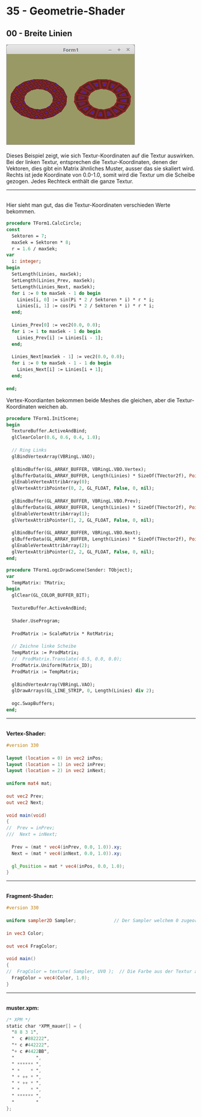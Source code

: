 # 35 - Geometrie-Shader
## 00 - Breite Linien

<img src="image.png" alt="Selfhtml"><br><br>
Dieses Beispiel zeigt, wie sich Textur-Koordinaten auf die Textur auswirken.
Bei der linken Textur, entsprechen die Textur-Koordinaten, denen der Vektoren, dies gibt ein Matrix ähnliches Muster, ausser das sie skaliert wird.
Rechts ist jede Koordinate von 0.0-1.0, somit wird die Textur um die Scheibe gezogen. Jedes Rechteck enthält die ganze Textur.
<hr><br>
Hier sieht man gut, das die Textur-Koordinaten verschieden Werte bekommen.

```pascal
procedure TForm1.CalcCircle;
const
  Sektoren = 7;
  maxSek = Sektoren * 8;
  r = 1.6 / maxSek;
var
  i: integer;
begin
  SetLength(Linies, maxSek);
  SetLength(Linies_Prev, maxSek);
  SetLength(Linies_Next, maxSek);
  for i := 0 to maxSek - 1 do begin
    Linies[i, 0] := sin(Pi * 2 / Sektoren * i) * r * i;
    Linies[i, 1] := cos(Pi * 2 / Sektoren * i) * r * i;
  end;

  Linies_Prev[0] := vec2(0.0, 0.0);
  for i := 1 to maxSek - 1 do begin
    Linies_Prev[i] := Linies[i - 1];
  end;

  Linies_Next[maxSek - 1] := vec2(0.0, 0.0);
  for i := 0 to maxSek - 1 - 1 do begin
    Linies_Next[i] := Linies[i + 1];
  end;

end;
```

Vertex-Koordianten bekommen beide Meshes die gleichen, aber die Textur-Koordinaten weichen ab.

```pascal
procedure TForm1.InitScene;
begin
  TextureBuffer.ActiveAndBind;
  glClearColor(0.6, 0.6, 0.4, 1.0);

  // Ring Links
  glBindVertexArray(VBRingL.VAO);

  glBindBuffer(GL_ARRAY_BUFFER, VBRingL.VBO.Vertex);
  glBufferData(GL_ARRAY_BUFFER, Length(Linies) * SizeOf(TVector2f), Pointer(Linies), GL_STATIC_DRAW);
  glEnableVertexAttribArray(0);
  glVertexAttribPointer(0, 2, GL_FLOAT, False, 0, nil);

  glBindBuffer(GL_ARRAY_BUFFER, VBRingL.VBO.Prev);
  glBufferData(GL_ARRAY_BUFFER, Length(Linies) * SizeOf(TVector2f), Pointer(Linies_Prev), GL_STATIC_DRAW);
  glEnableVertexAttribArray(1);
  glVertexAttribPointer(1, 2, GL_FLOAT, False, 0, nil);

  glBindBuffer(GL_ARRAY_BUFFER, VBRingL.VBO.Next);
  glBufferData(GL_ARRAY_BUFFER, Length(Linies) * SizeOf(TVector2f), Pointer(Linies_Next), GL_STATIC_DRAW);
  glEnableVertexAttribArray(2);
  glVertexAttribPointer(2, 2, GL_FLOAT, False, 0, nil);
end;
```


```pascal
procedure TForm1.ogcDrawScene(Sender: TObject);
var
  TempMatrix: TMatrix;
begin
  glClear(GL_COLOR_BUFFER_BIT);

  TextureBuffer.ActiveAndBind;

  Shader.UseProgram;

  ProdMatrix := ScaleMatrix * RotMatrix;

  // Zeichne linke Scheibe
  TempMatrix := ProdMatrix;
  //  ProdMatrix.Translate(-0.5, 0.0, 0.0);
  ProdMatrix.Uniform(Matrix_ID);
  ProdMatrix := TempMatrix;

  glBindVertexArray(VBRingL.VAO);
  glDrawArrays(GL_LINE_STRIP, 0, Length(Linies) div 2);

  ogc.SwapBuffers;
end;
```

<hr><br>
<b>Vertex-Shader:</b>

```glsl
#version 330

layout (location = 0) in vec2 inPos;
layout (location = 1) in vec2 inPrev;
layout (location = 2) in vec2 inNext;

uniform mat4 mat;

out vec2 Prev;
out vec2 Next;

void main(void)
{
//  Prev = inPrev;
///  Next = inNext;

  Prev = (mat * vec4(inPrev, 0.0, 1.0)).xy;
  Next = (mat * vec4(inNext, 0.0, 1.0)).xy;

  gl_Position = mat * vec4(inPos, 0.0, 1.0);
}

```

<hr><br>
<b>Fragment-Shader:</b>

```glsl
#version 330

uniform sampler2D Sampler;              // Der Sampler welchem 0 zugeordnet wird.

in vec3 Color;

out vec4 FragColor;

void main()
{
//  FragColor = texture( Sampler, UV0 );  // Die Farbe aus der Textur anhand der Koordinten auslesen.
  FragColor = vec4(Color, 1.0);
}

```

<hr><br>
<b>muster.xpm:</b>

```glsl
/* XPM */
static char *XPM_mauer[] = {
  "8 8 3 1",
  "  c #882222",
  "* c #442222",
  "+ c #4422BB",
  "        ",
  " ****** ",
  " *    * ",
  " * ++ * ",
  " * ++ * ",
  " *    * ",
  " ****** ",
  "        "
};

```


